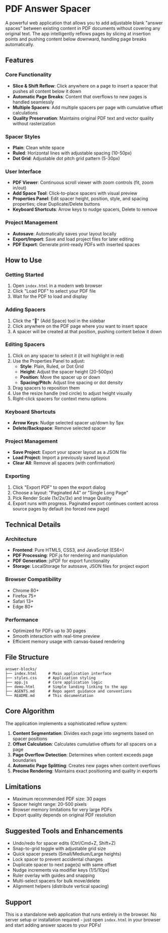 # PDF Answer Spacer

A powerful web application that allows you to add adjustable blank "answer spaces" between existing content in PDF documents without covering any original text. The app intelligently reflows pages by slicing at insertion points and pushing content below downward, handling page breaks automatically.

## Features

### Core Functionality
- **Slice & Shift Reflow**: Click anywhere on a page to insert a spacer that pushes all content below it down
- **Automatic Page Breaks**: Content that overflows to new pages is handled seamlessly
- **Multiple Spacers**: Add multiple spacers per page with cumulative offset calculations
- **Quality Preservation**: Maintains original PDF text and vector quality without rasterization

### Spacer Styles
- **Plain**: Clean white space
- **Ruled**: Horizontal lines with adjustable spacing (10-50px)
- **Dot Grid**: Adjustable dot pitch grid pattern (5-30px)

### User Interface
- **PDF Viewer**: Continuous scroll viewer with zoom controls (fit, zoom in/out)
- **Add Space Tool**: Click-to-place spacers with visual preview
- **Properties Panel**: Edit spacer height, position, style, and spacing properties; clear Duplicate/Delete buttons
- **Keyboard Shortcuts**: Arrow keys to nudge spacers, Delete to remove

### Project Management
- **Autosave**: Automatically saves your layout locally
- **Export/Import**: Save and load project files for later editing
- **PDF Export**: Generate print-ready PDFs with inserted spaces

## How to Use

### Getting Started
1. Open `index.html` in a modern web browser
2. Click "Load PDF" to select your PDF file
3. Wait for the PDF to load and display

### Adding Spacers
1. Click the "📏" (Add Space) tool in the sidebar
2. Click anywhere on the PDF page where you want to insert space
3. A spacer will be created at that position, pushing content below it down

### Editing Spacers
1. Click on any spacer to select it (it will highlight in red)
2. Use the Properties Panel to adjust:
   - **Style**: Plain, Ruled, or Dot Grid
   - **Height**: Adjust the spacer height (20-500px)
   - **Position**: Move the spacer up or down
   - **Spacing/Pitch**: Adjust line spacing or dot density
3. Drag spacers to reposition them
4. Use the resize handle (red circle) to adjust height visually
5. Right-click spacers for context menu options

### Keyboard Shortcuts
- **Arrow Keys**: Nudge selected spacer up/down by 5px
- **Delete/Backspace**: Remove selected spacer

### Project Management
- **Save Project**: Export your spacer layout as a JSON file
- **Load Project**: Import a previously saved layout
- **Clear All**: Remove all spacers (with confirmation)

### Exporting
1. Click "Export PDF" to open the export dialog
2. Choose a layout: "Paginated A4" or "Single Long Page"
3. Pick Render Scale (1x/2x/3x) and Image Quality
4. Export runs with progress. Paginated export continues content across source pages by default (no forced new page)

## Technical Details

### Architecture
- **Frontend**: Pure HTML5, CSS3, and JavaScript (ES6+)
- **PDF Processing**: PDF.js for rendering and manipulation
- **PDF Generation**: jsPDF for export functionality
- **Storage**: LocalStorage for autosave, JSON files for project export

### Browser Compatibility
- Chrome 80+
- Firefox 75+
- Safari 13+
- Edge 80+

### Performance
- Optimized for PDFs up to 30 pages
- Smooth interaction with real-time preview
- Efficient memory usage with canvas-based rendering

## File Structure
```
answer-blocks/
├── index.html     # Main application interface
├── styles.css     # Application styling
├── app.js         # Core application logic
├── demo.html      # Simple landing linking to the app
├── AGENTS.md      # Repo agent guidance and conventions
└── README.md      # This documentation
```

## Core Algorithm

The application implements a sophisticated reflow system:

1. **Content Segmentation**: Divides each page into segments based on spacer positions
2. **Offset Calculation**: Calculates cumulative offsets for all spacers on a page
3. **Page Overflow Detection**: Determines when content exceeds page boundaries
4. **Automatic Page Splitting**: Creates new pages when content overflows
5. **Precise Rendering**: Maintains exact positioning and quality in exports

## Limitations

- Maximum recommended PDF size: 30 pages
- Spacer height range: 20-500 pixels
- Browser memory limitations for very large PDFs
- Export quality depends on original PDF resolution

## Suggested Tools and Enhancements

- Undo/redo for spacer edits (Ctrl/Cmd+Z, Shift+Z)
- Snap-to-grid toggle with adjustable grid size
- Quick spacer presets (Small/Medium/Large heights)
- Lock spacer to prevent accidental changes
- Duplicate spacer to next page(s) with same offset
- Nudge increments via modifier keys (1/5/10px)
- Ruler overlay with guides and snapping
- Multi-select spacers for bulk move/delete
- Alignment helpers (distribute vertical spacing)

## Support

This is a standalone web application that runs entirely in the browser. No server setup or installation required - just open `index.html` in your browser and start adding answer spaces to your PDFs!
